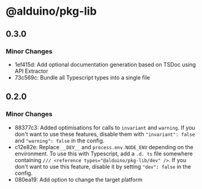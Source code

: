 # @alduino/pkg-lib

## 0.3.0

### Minor Changes

- 1ef415d: Add optional documentation generation based on TSDoc using API Extractor
- 73c569c: Bundle all Typescript types into a single file

## 0.2.0

### Minor Changes

- 88377c3: Added optimisations for calls to `invariant` and `warning`. If you don't want to use these features, disable them
  with `"invariant": false` and `"warning": false` in the config.
- c12e82e: Replace `__DEV__` and `process.env.NODE_ENV` depending on the environment. To use this with Typescript, add a
  `.d. ts` file somewhere containing `/// <reference types="@alduino/pkg-lib/dev" />`. If you don't want to use this
  feature, disable it by setting `"dev": false` in the config.
- 080ea19: Add option to change the target platform
